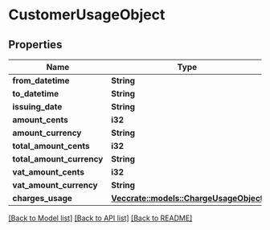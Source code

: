 # CustomerUsageObject

## Properties

Name | Type | Description | Notes
------------ | ------------- | ------------- | -------------
**from_datetime** | **String** |  | 
**to_datetime** | **String** |  | 
**issuing_date** | **String** |  | 
**amount_cents** | **i32** |  | 
**amount_currency** | **String** |  | 
**total_amount_cents** | **i32** |  | 
**total_amount_currency** | **String** |  | 
**vat_amount_cents** | **i32** |  | 
**vat_amount_currency** | **String** |  | 
**charges_usage** | [**Vec<crate::models::ChargeUsageObject>**](ChargeUsageObject.md) |  | 

[[Back to Model list]](../README.md#documentation-for-models) [[Back to API list]](../README.md#documentation-for-api-endpoints) [[Back to README]](../README.md)


